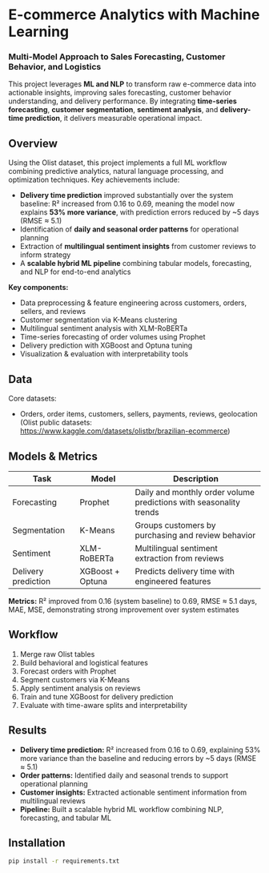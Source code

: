 # E-commerce Analytics with Machine Learning  
### Multi-Model Approach to Sales Forecasting, Customer Behavior, and Logistics

This project leverages **ML and NLP** to transform raw e-commerce data into actionable insights, improving sales forecasting, customer behavior understanding, and delivery performance. By integrating **time-series forecasting**, **customer segmentation**, **sentiment analysis**, and **delivery-time prediction**, it delivers measurable operational impact.

## Overview

Using the Olist dataset, this project implements a full ML workflow combining predictive analytics, natural language processing, and optimization techniques. Key achievements include:

- **Delivery time prediction** improved substantially over the system baseline: R² increased from 0.16 to 0.69, meaning the model now explains **53% more variance**, with prediction errors reduced by ~5 days (RMSE ≈ 5.1)  
- Identification of **daily and seasonal order patterns** for operational planning  
- Extraction of **multilingual sentiment insights** from customer reviews to inform strategy  
- A **scalable hybrid ML pipeline** combining tabular models, forecasting, and NLP for end-to-end analytics  

**Key components:**

- Data preprocessing & feature engineering across customers, orders, sellers, and reviews  
- Customer segmentation via K-Means clustering  
- Multilingual sentiment analysis with XLM-RoBERTa  
- Time-series forecasting of order volumes using Prophet  
- Delivery prediction with XGBoost and Optuna tuning  
- Visualization & evaluation with interpretability tools  

## Data

Core datasets:

- Orders, order items, customers, sellers, payments, reviews, geolocation (Olist public datasets: https://www.kaggle.com/datasets/olistbr/brazilian-ecommerce)   

## Models & Metrics

| Task | Model | Description |
|------|-------|------------|
| Forecasting | Prophet | Daily and monthly order volume predictions with seasonality trends |
| Segmentation | K-Means | Groups customers by purchasing and review behavior |
| Sentiment | XLM-RoBERTa | Multilingual sentiment extraction from reviews |
| Delivery prediction | XGBoost + Optuna | Predicts delivery time with engineered features |

**Metrics:** R² improved from 0.16 (system baseline) to 0.69, RMSE ≈ 5.1 days, MAE, MSE, demonstrating strong improvement over system estimates  

## Workflow

1. Merge raw Olist tables  
2. Build behavioral and logistical features  
3. Forecast orders with Prophet  
4. Segment customers via K-Means  
5. Apply sentiment analysis on reviews  
6. Train and tune XGBoost for delivery prediction  
7. Evaluate with time-aware splits and interpretability  

## Results

- **Delivery time prediction:** R² increased from 0.16 to 0.69, explaining 53% more variance than the baseline and reducing errors by ~5 days (RMSE ≈ 5.1)  
- **Order patterns:** Identified daily and seasonal trends to support operational planning  
- **Customer insights:** Extracted actionable sentiment information from multilingual reviews  
- **Pipeline:** Built a scalable hybrid ML workflow combining NLP, forecasting, and tabular ML  

## Installation

```bash
pip install -r requirements.txt
